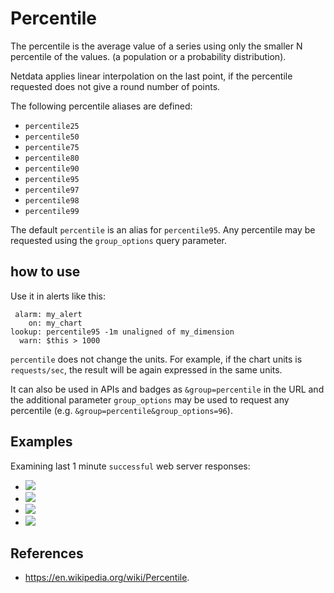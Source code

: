 <!--
title: "Percentile"
sidebar_label: "Percentile"
description: "Use percentile in API queries and health entities to find the 'percentile' value from a sample, eliminating any unwanted spikes in the returned metrics."
custom_edit_url: https://github.com/netdata/netdata/edit/master/web/api/queries/percentile/README.md
learn_status: "Published"
learn_topic_type: "References"
learn_rel_path: "Developers/Web/Api/Queries"
-->

# Percentile

The percentile is the average value of a series using only the smaller N percentile of the values.
(a population or a probability distribution).

Netdata applies linear interpolation on the last point, if the percentile requested does not give a round number of
points.

The following percentile aliases are defined:

- `percentile25`
- `percentile50`
- `percentile75`
- `percentile80`
- `percentile90`
- `percentile95`
- `percentile97`
- `percentile98`
- `percentile99`

The default `percentile` is an alias for `percentile95`.
Any percentile may be requested using the `group_options` query parameter.

## how to use

Use it in alerts like this:

```
 alarm: my_alert
    on: my_chart
lookup: percentile95 -1m unaligned of my_dimension
  warn: $this > 1000
```

`percentile` does not change the units. For example, if the chart units is `requests/sec`, the result
will be again expressed in the same units. 

It can also be used in APIs and badges as `&group=percentile` in the URL and the additional parameter `group_options`
may be used to request any percentile (e.g. `&group=percentile&group_options=96`).

## Examples

Examining last 1 minute `successful` web server responses:

-   ![](https://registry.my-netdata.io/api/v1/badge.svg?chart=web_log_nginx.response_statuses&options=unaligned&dimensions=success&group=min&after=-60&label=min)
-   ![](https://registry.my-netdata.io/api/v1/badge.svg?chart=web_log_nginx.response_statuses&options=unaligned&dimensions=success&group=average&after=-60&label=average)
-   ![](https://registry.my-netdata.io/api/v1/badge.svg?chart=web_log_nginx.response_statuses&options=unaligned&dimensions=success&group=percentile95&after=-60&label=percentile95&value_color=orange)
-   ![](https://registry.my-netdata.io/api/v1/badge.svg?chart=web_log_nginx.response_statuses&options=unaligned&dimensions=success&group=max&after=-60&label=max)

## References

-   <https://en.wikipedia.org/wiki/Percentile>.
